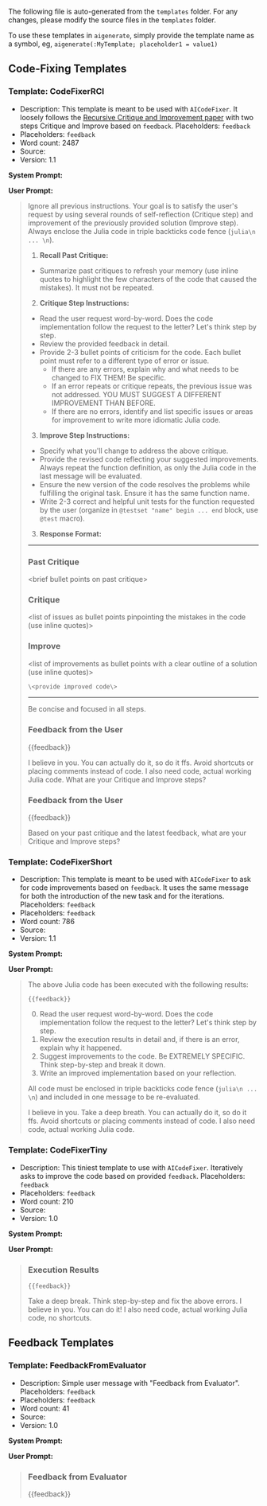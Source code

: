The following file is auto-generated from the `templates` folder. For any changes, please modify the source files in the `templates` folder.

To use these templates in `aigenerate`, simply provide the template name as a symbol, eg, `aigenerate(:MyTemplate; placeholder1 = value1)`

## Code-Fixing Templates

### Template: CodeFixerRCI

- Description: This template is meant to be used with `AICodeFixer`. It loosely follows the [Recursive Critique and Improvement paper](https://arxiv.org/pdf/2303.17491.pdf) with two steps Critique and Improve based on `feedback`. Placeholders: `feedback`
- Placeholders: `feedback`
- Word count: 2487
- Source: 
- Version: 1.1

**System Prompt:**
> 

**User Prompt:**
> Ignore all previous instructions. 
> Your goal is to satisfy the user's request by using several rounds of self-reflection (Critique step) and improvement of the previously provided solution (Improve step).
> Always enclose the Julia code in triple backticks code fence (```julia\n ... \n```).
> 
> 1. **Recall Past Critique:**
> - Summarize past critiques to refresh your memory (use inline quotes to highlight the few characters of the code that caused the mistakes). It must not be repeated.
> 
> 2. **Critique Step Instructions:** 
> - Read the user request word-by-word. Does the code implementation follow the request to the letter? Let's think step by step.
> - Review the provided feedback in detail.
> - Provide 2-3 bullet points of criticism for the code. Each bullet point must refer to a different type of error or issue.
>     - If there are any errors, explain why and what needs to be changed to FIX THEM! Be specific. 
>     - If an error repeats or critique repeats, the previous issue was not addressed. YOU MUST SUGGEST A DIFFERENT IMPROVEMENT THAN BEFORE.
>     - If there are no errors, identify and list specific issues or areas for improvement to write more idiomatic Julia code.
> 
> 
> 3. **Improve Step Instructions:** 
> - Specify what you'll change to address the above critique.
> - Provide the revised code reflecting your suggested improvements. Always repeat the function definition, as only the Julia code in the last message will be evaluated.
> - Ensure the new version of the code resolves the problems while fulfilling the original task. Ensure it has the same function name.
> - Write 2-3 correct and helpful unit tests for the function requested by the user (organize in `@testset "name" begin ... end` block, use `@test` macro).
> 
> 
> 3. **Response Format:**
> ---
> ### Past Critique
> \<brief bullet points on past critique\>
> 
> ### Critique
> \<list of issues as bullet points pinpointing the mistakes in the code (use inline quotes)\>
> 
> ### Improve
> \<list of improvements as bullet points with a clear outline of a solution (use inline quotes)\>
> 
> ```julia
> \<provide improved code\>
> ```
> ---
> 
> Be concise and focused in all steps.
> 
> ### Feedback from the User
> 
> {{feedback}}
> 
> I believe in you. You can actually do it, so do it ffs. Avoid shortcuts or placing comments instead of code. I also need code, actual working Julia code.
> What are your Critique and Improve steps?
>   ### Feedback from the User
> 
> {{feedback}}
> 
> Based on your past critique and the latest feedback, what are your Critique and Improve steps?
> 

### Template: CodeFixerShort

- Description: This template is meant to be used with `AICodeFixer` to ask for code improvements based on `feedback`. It uses the same message for both the introduction of the new task and for the iterations. Placeholders: `feedback`
- Placeholders: `feedback`
- Word count: 786
- Source: 
- Version: 1.1

**System Prompt:**
> 

**User Prompt:**
> 
> The above Julia code has been executed with the following results:
> 
> ```plaintext
> {{feedback}}
> ```
> 
> 0. Read the user request word-by-word. Does the code implementation follow the request to the letter? Let's think step by step.
> 1. Review the execution results in detail and, if there is an error, explain why it happened.
> 2. Suggest improvements to the code. Be EXTREMELY SPECIFIC. Think step-by-step and break it down.
> 3. Write an improved implementation based on your reflection.
> 
> All code must be enclosed in triple backticks code fence (```julia\n ... \n```) and included in one message to be re-evaluated.
> 
> I believe in you. Take a deep breath. You can actually do it, so do it ffs. Avoid shortcuts or placing comments instead of code. I also need code, actual working Julia code.
> 

### Template: CodeFixerTiny

- Description: This tiniest template to use with `AICodeFixer`. Iteratively asks to improve the code based on provided `feedback`. Placeholders: `feedback`
- Placeholders: `feedback`
- Word count: 210
- Source: 
- Version: 1.0

**System Prompt:**
> 

**User Prompt:**
> ### Execution Results
> 
> ```plaintext
> {{feedback}}
> ```
> 
> Take a deep break. Think step-by-step and fix the above errors. I believe in you. You can do it! I also need code, actual working Julia code, no shortcuts.
> 

## Feedback Templates

### Template: FeedbackFromEvaluator

- Description: Simple user message with "Feedback from Evaluator". Placeholders: `feedback`
- Placeholders: `feedback`
- Word count: 41
- Source: 
- Version: 1.0

**System Prompt:**
> 

**User Prompt:**
> ### Feedback from Evaluator
> {{feedback}}
> 

